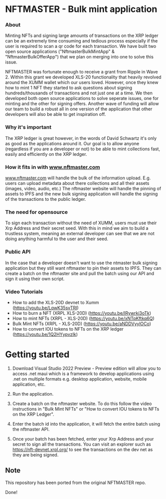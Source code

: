 # NFTMASTER - Bulk mint application

### About
Minting NFTs and signing large amounts of transactions on the XRP ledger can be an extremely time consuming and tedious process especially if the user is required to scan a qr code for each transaction. We have built two open source applications ("NftmasterBulkMintApp" & "NftmasterBulkOfferApp") that we plan on merging into one to solve this issue.  

NFTMASTER was fortunate enough to receive a grant from Ripple in Wave 2. Within this grant we developed XLS-20 functionality that heavily revolved around the XUMM wallet which our users loved. However, once they knew how to mint 1 NFT they started to ask questions about signing hundreds/thousands of transactions and not just one at a time. We then developed both open source applications to solve seperate issues, one for minting and the other for signing offers.  Another wave of funding will allow our team to build a robust all in one version of the application that other developers will also be able to get inspiration off.

### Why it's important 
The XRP ledger is great however, in the words of David Schwartz it's only as good as the applications around it. Our goal is to allow anyone (regardless if you are a developer or not) to be able to mint collections fast, easily and efficiently on the XRP ledger.

### How it fits in with www.nftmaster.com
www.nftmaster.com will handle the bulk of the information upload. E.g. users can upload metadata about there collections and all their assets (images, video, audio, etc.) The nftmaster website will handle the pinning of assets to IPFS and the new bulk signing application will handle the signing of the transactions to the public ledger.

### The need for opensource
To sign each transaction without the need of XUMM, users must use their Xrp Address and their secret seed. With this in mind we aim to build a trustless system, meaning an external developer can see that we are not doing anything harmful to the user and their seed. 

### Public API 
In the case that a developer doesn't want to use the ntmaster bulk signing application but they still want nftmaster to pin their assets to IPFS. They can create a batch on the nftmaster site and pull the batch using our API and sign it using their own script.

### Video Tutorials 
* How to add the XLS-20D devnet to Xumm (https://youtu.be/LqwK35svTRI)
* How to burn a NFT (XRPL XLS-20D) (https://youtu.be/IRywrki3oTk)
* How to mint NFTs (XRPL - XLS-20D) (https://youtu.be/xNTpKftkq6Q)
* Bulk Mint NFTs (XRPL - XLS-20D) (https://youtu.be/aNDDVyylOCo)
* How to convert IOU tokens to NFTs on the XRP ledger (https://youtu.be/1Q2HYypvzIk)

# Getting started
1. Download Visual Studio 2022 Preview - Preview edition will allow you to access .net maui which is a framework to develop applications using .net on multiple formats e.g. desktop application, website, mobile application, etc.

2. Run the application.

3. Create a batch on the nftmaster website. To do this follow the video instructions in "Bulk Mint NFTs" or "How to convert IOU tokens to NFTs on the XRP Ledger".

4. Enter the batch id into the application, it will fetch the entire batch using the nftmaster API.

5. Once your batch has been fetched, enter your Xrp Address and your secret to sign all the transactions. You can visit an explorer such as https://nft-devnet.xrpl.org/ to see the transactions on the dev net as they are being signed.

## Note
This repository has been ported from the original NFTMASTER repo.

Done!
